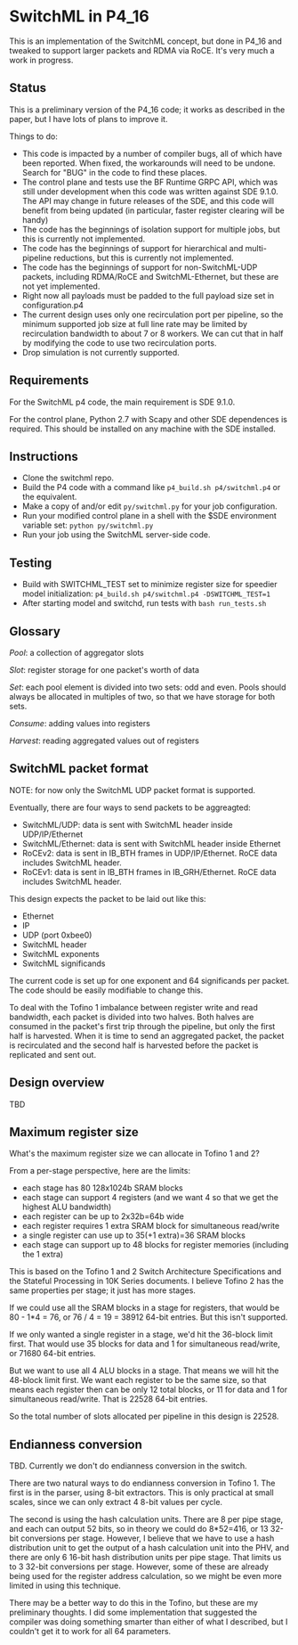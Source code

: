 SwitchML in P4_16
=================

This is an implementation of the SwitchML concept, but done in P4_16
and tweaked to support larger packets and RDMA via RoCE. It's very
much a work in progress.


Status
------

This is a preliminary version of the P4_16 code; it works as described
in the paper, but I have lots of plans to improve it.

Things to do:
* This code is impacted by a number of compiler bugs, all of which
  have been reported. When fixed, the workarounds will need to be
  undone. Search for "BUG" in the code to find these places.
* The control plane and tests use the BF Runtime GRPC API, which was
  still under development when this code was written against SDE
  9.1.0. The API may change in future releases of the SDE, and this
  code will benefit from being updated (in particular, faster register
  clearing will be handy)
* The code has the beginnings of isolation support for multiple jobs,
  but this is currently not implemented.
* The code has the beginnings of support for hierarchical and
  multi-pipeline reductions, but this is currently not implemented.
* The code has the beginnings of support for non-SwitchML-UDP packets,
  including RDMA/RoCE and SwitchML-Ethernet, but these are not yet
  implemented.
* Right now all payloads must be padded to the full payload size set
  in configuration.p4
* The current design uses only one recirculation port per pipeline, so
  the minimum supported job size at full line rate may be limited by
  recirculation bandwidth to about 7 or 8 workers. We can cut that in
  half by modifying the code to use two recirculation ports.
* Drop simulation is not currently supported.

Requirements
------------

For the SwitchML p4 code, the main requirement is SDE 9.1.0.

For the control plane, Python 2.7 with Scapy and other SDE dependences
is required. This should be installed on any machine with the SDE
installed. 


Instructions
------------

* Clone the switchml repo.
* Build the P4 code with a command like ```p4_build.sh p4/switchml.p4``` or the equivalent.
* Make a copy of and/or edit ```py/switchml.py``` for your job configuration.
* Run your modified control plane in a shell with the $SDE environment variable set: ```python py/switchml.py```
* Run your job using the SwitchML server-side code.

Testing
-------

* Build with SWITCHML_TEST set to minimize register size for speedier
  model initialization:
  ```p4_build.sh p4/switchml.p4 -DSWITCHML_TEST=1```
* After starting model and switchd, run tests with ```bash run_tests.sh```

Glossary
--------

*Pool*: a collection of aggregator slots

*Slot*: register storage for one packet's worth of data

*Set*: each pool element is divided into two sets: odd and even. Pools should
always be allocated in multiples of two, so that we have storage for
both sets.

*Consume*: adding values into registers

*Harvest*: reading aggregated values out of registers


SwitchML packet format
----------------------

NOTE: for now only the SwitchML UDP packet format is supported.
 
Eventually, there are four ways to send packets to be aggreagted:
* SwitchML/UDP: data is sent with SwitchML header inside UDP/IP/Ethernet
* SwitchML/Ethernet: data is sent with SwitchML header inside Ethernet
* RoCEv2: data is sent in IB_BTH frames in UDP/IP/Ethernet. RoCE data includes SwitchML header.
* RoCEv1: data is sent in IB_BTH frames in IB_GRH/Ethernet. RoCE data includes SwitchML header.


This design expects the packet to be laid out like this:
* Ethernet
* IP
* UDP (port 0xbee0)
* SwitchML header
* SwitchML exponents
* SwitchML significands

The current code is set up for one exponent and 64 significands per
packet. The code should be easily modifiable to change this.

To deal with the Tofino 1 imbalance between register write and read
bandwidth, each packet is divided into two halves. Both halves are
consumed in the packet's first trip through the pipeline, but only the
first half is harvested. When it is time to send an aggregated packet,
the packet is recirculated and the second half is harvested before the
packet is replicated and sent out.


Design overview
---------------

TBD

Maximum register size
---------------------

What's the maximum register size we can allocate in Tofino 1 and 2?

From a per-stage perspective, here are the limits:
* each stage has 80 128x1024b SRAM blocks
* each stage can support 4 registers (and we want 4 so that we get the
  highest ALU bandwidth)
* each register can be up to 2x32b=64b wide
* each register requires 1 extra SRAM block for simultaneous read/write
* a single register can use up to 35(+1 extra)=36 SRAM blocks
* each stage can support up to 48 blocks for register memories (including the 1 extra)

This is based on the Tofino 1 and 2 Switch Architecture Specifications
and the Stateful Processing in 10K Series documents. I believe Tofino
2 has the same properties per stage; it just has more stages.

If we could use all the SRAM blocks in a stage for registers, that
would be 80 - 1*4 = 76, or 76 / 4 = 19 = 38912 64-bit entries. But
this isn't supported.

If we only wanted a single register in a stage, we'd hit the 36-block
limit first. That would use 35 blocks for data and 1 for simultaneous
read/write, or 71680 64-bit entries.

But we want to use all 4 ALU blocks in a stage. That means we will hit
the 48-block limit first. We want each register to be the same size,
so that means each register then can be only 12 total blocks, or 11
for data and 1 for simultaneous read/write. That is 22528 64-bit
entries.

So the total number of slots allocated per pipeline in this design is
22528.

Endianness conversion
---------------------

TBD. Currently we don't do endianness conversion in the switch.

There are two natural ways to do endianness conversion in
Tofino 1. The first is in the parser, using 8-bit extractors. This is
only practical at small scales, since we can only extract 4 8-bit
values per cycle.

The second is using the hash calculation units. There are 8 per pipe
stage, and each can output 52 bits, so in theory we could do 8*52=416,
or 13 32-bit conversions per stage. However, I believe that we have to
use a hash distribution unit to get the output of a hash calculation
unit into the PHV, and there are only 6 16-bit hash distribution units
per pipe stage. That limits us to 3 32-bit conversions per
stage. However, some of these are already being used for the register
address calculation, so we might be even more limited in using this
technique.

There may be a better way to do this in the Tofino, but these are my
preliminary thoughts. I did some implementation that suggested the
compiler was doing something smarter than either of what I described,
but I couldn't get it to work for all 64 parameters.

